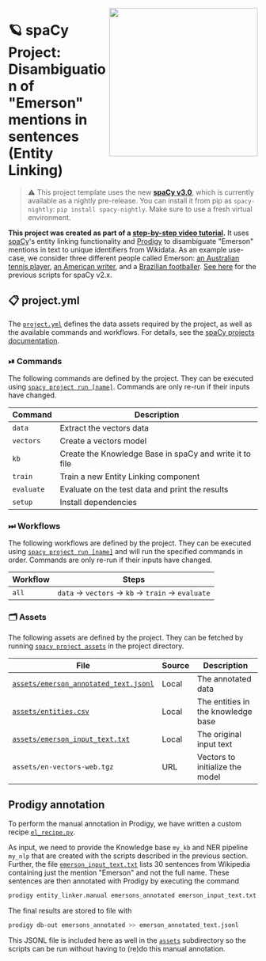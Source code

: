 <a href="https://www.youtube.com/watch?v=8u57WSXVpmw" target="_blank"><img src="https://user-images.githubusercontent.com/13643239/81293769-216fd180-906e-11ea-9f9c-d9dec9163dcc.png" width="300" height="auto" align="right" /></a>

<!-- SPACY PROJECT: AUTO-GENERATED DOCS START (do not remove) -->

# 🪐 spaCy Project: Disambiguation of "Emerson" mentions in sentences (Entity Linking)

> ⚠️ This project template uses the new [**spaCy v3.0**](https://nightly.spacy.io), which
> is currently available as a nightly pre-release. You can install it from pip as `spacy-nightly`:
> `pip install spacy-nightly`. Make sure to use a fresh virtual environment.

**This project was created as part of a [step-by-step video tutorial](https://www.youtube.com/watch?v=8u57WSXVpmw).** It uses [spaCy](https://spacy.io)'s entity linking functionality and [Prodigy](https://prodi.gy) to disambiguate "Emerson" mentions in text to unique identifiers from Wikidata. As an example use-case, we consider three different people called Emerson: [an Australian tennis player](https://www.wikidata.org/wiki/Q312545), [an American writer](https://www.wikidata.org/wiki/Q48226), and a [Brazilian footballer](https://www.wikidata.org/wiki/Q215952). [See here](https://github.com/explosion/projects/tree/master/nel-emerson) for the previous scripts for spaCy v2.x.

## 📋 project.yml

The [`project.yml`](project.yml) defines the data assets required by the
project, as well as the available commands and workflows. For details, see the
[spaCy projects documentation](https://nightly.spacy.io/usage/projects).

### ⏯ Commands

The following commands are defined by the project. They
can be executed using [`spacy project run [name]`](https://nightly.spacy.io/api/cli#project-run).
Commands are only re-run if their inputs have changed.

| Command | Description |
| --- | --- |
| `data` | Extract the vectors data |
| `vectors` | Create a vectors model |
| `kb` | Create the Knowledge Base in spaCy and write it to file |
| `train` | Train a new Entity Linking component |
| `evaluate` | Evaluate on the test data and print the results |
| `setup` | Install dependencies |

### ⏭ Workflows

The following workflows are defined by the project. They
can be executed using [`spacy project run [name]`](https://nightly.spacy.io/api/cli#project-run)
and will run the specified commands in order. Commands are only re-run if their
inputs have changed.

| Workflow | Steps |
| --- | --- |
| `all` | `data` &rarr; `vectors` &rarr; `kb` &rarr; `train` &rarr; `evaluate` |

### 🗂 Assets

The following assets are defined by the project. They can
be fetched by running [`spacy project assets`](https://nightly.spacy.io/api/cli#project-assets)
in the project directory.

| File | Source | Description |
| --- | --- | --- |
| [`assets/emerson_annotated_text.jsonl`](assets/emerson_annotated_text.jsonl) | Local | The annotated data |
| [`assets/entities.csv`](assets/entities.csv) | Local | The entities in the knowledge base |
| [`assets/emerson_input_text.txt`](assets/emerson_input_text.txt) | Local | The original input text |
| `assets/en-vectors-web.tgz` | URL | Vectors to initialize the model |

<!-- SPACY PROJECT: AUTO-GENERATED DOCS END (do not remove) -->

## Prodigy annotation

To perform the manual annotation in Prodigy, we have written a custom recipe
[`el_recipe.py`](scripts/el_recipe.py).

As input, we need to provide the Knowledge base `my_kb` and NER pipeline
`my_nlp` that are created with the scripts described in the previous section.
Further, the file [`emerson_input_text.txt`](prodigy/emerson_input_text) lists
30 sentences from Wikipedia containing just the mention "Emerson" and not the
full name. These sentences are then annotated with Prodigy by executing the
command

```bash
prodigy entity_linker.manual emersons_annotated emerson_input_text.txt my_nlp/ my_kb entitites.csv -F el_recipe.py
```

The final results are stored to file with

```bash
prodigy db-out emersons_annotated >> emerson_annotated_text.jsonl
```

This JSONL file is included here as well in the [`assets`](assets) subdirectory
so the scripts can be run without having to (re)do this manual annotation.
